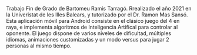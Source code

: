 Trabajo Fin de Grado de Bartomeu Ramis Tarragó.
Rrealizado el año 2021 en la Univeristat de les Illes Balears, y tutorizado por el Dr. Ramon Mas Sansó.
Esta aplicación móvil para Android consiste en el clásico juego del 4 en raya, e implementa algoritmos de Inteligencia Artifical para controlar al oponente. 
El juego dispone de varios niveles de dificultad, múltiples idiomas, animaciones customizadas y un modo versus para jugar 2 personas al mismo tiempo.
